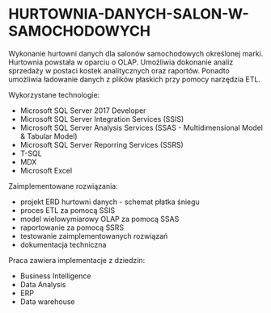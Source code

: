 # HURTOWNIA-DANYCH-SALON-W-SAMOCHODOWYCH

Wykonanie hurtowni danych dla salonów samochodowych określonej marki. Hurtownia powstała w oparciu o OLAP. Umożliwia dokonanie analiz sprzedaży w postaci kostek analitycznych oraz raportów. Ponadto umożliwia ładowanie danych z plików płaskich przy pomocy narzędzia ETL.

Wykorzystane technologie:

- Microsoft SQL Server 2017 Developer
- Microsoft SQL Server Integration Services (SSIS)
- Microsoft SQL Server Analysis Services (SSAS - Multidimensional Model & Tabular Model)
- Microsoft SQL Server Reporring Services (SSRS)
- T-SQL
- MDX
- Microsoft Excel

Zaimplementowane rozwiązania:

- projekt ERD hurtowni danych - schemat płatka śniegu
- proces ETL za pomocą SSIS
- model wielowymiarowy OLAP za pomocą SSAS
- raportowanie za pomocą SSRS
- testowanie zaimplementowanych rozwiązań
- dokumentacja techniczna

Praca zawiera implementacje z dziedzin:
- Business Intelligence
- Data Analysis
- ERP
- Data warehouse
